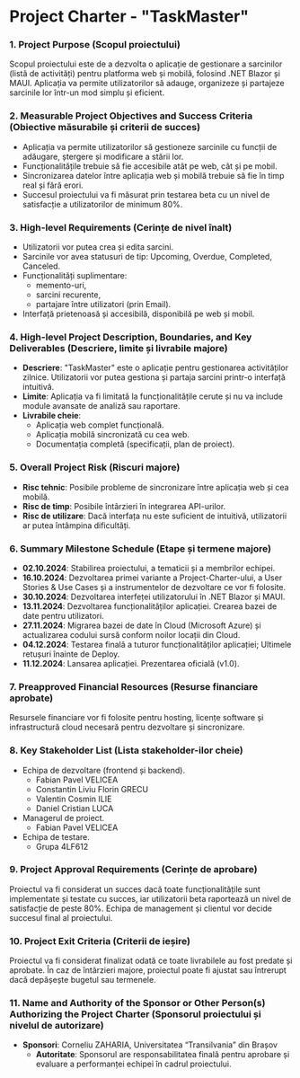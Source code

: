 # Project Charter - "TaskMaster"

### 1. Project Purpose (Scopul proiectului)

Scopul proiectului este de a dezvolta o aplicație de gestionare a sarcinilor (listă de activități) pentru platforma web și mobilă, folosind .NET Blazor și MAUI. Aplicația va permite utilizatorilor să adauge, organizeze și partajeze sarcinile lor într-un mod simplu și eficient.

### 2. Measurable Project Objectives and Success Criteria (Obiective măsurabile și criterii de succes)

- Aplicația va permite utilizatorilor să gestioneze sarcinile cu funcții de adăugare, ștergere și modificare a stării lor.
- Funcționalitățile trebuie să fie accesibile atât pe web, cât și pe mobil.
- Sincronizarea datelor între aplicația web și mobilă trebuie să fie în timp real și fără erori.
- Succesul proiectului va fi măsurat prin testarea beta cu un nivel de satisfacție a utilizatorilor de minimum 80%.

### 3. High-level Requirements (Cerințe de nivel înalt)

- Utilizatorii vor putea crea și edita sarcini.
- Sarcinile vor avea statusuri de tip: Upcoming, Overdue, Completed, Canceled.
- Funcționalități suplimentare:
  - memento-uri,
  - sarcini recurente,
  - partajare între utilizatori (prin Email).
- Interfață prietenoasă și accesibilă, disponibilă pe web și mobil.

### 4. High-level Project Description, Boundaries, and Key Deliverables (Descriere, limite și livrabile majore)

- **Descriere**: "TaskMaster" este o aplicație pentru gestionarea activităților zilnice. Utilizatorii vor putea gestiona și partaja sarcini printr-o interfață intuitivă.
- **Limite**: Aplicația va fi limitată la funcționalitățile cerute și nu va include module avansate de analiză sau raportare.
- **Livrabile cheie**:
  - Aplicația web complet funcțională.
  - Aplicația mobilă sincronizată cu cea web.
  - Documentația completă (specificații, plan de proiect).

### 5. Overall Project Risk (Riscuri majore)

- **Risc tehnic**: Posibile probleme de sincronizare între aplicația web și cea mobilă.
- **Risc de timp**: Posibile întârzieri în integrarea API-urilor.
- **Risc de utilizare**: Dacă interfața nu este suficient de intuitivă, utilizatorii ar putea întâmpina dificultăți.

### 6. Summary Milestone Schedule (Etape și termene majore)

- **02.10.2024**: Stabilirea proiectului, a tematicii și a membrilor echipei.
- **16.10.2024**: Dezvoltarea primei variante a Project-Charter-ului, a User Stories & Use Cases și a instrumentelor de dezvoltare ce vor fi folosite.
- **30.10.2024**: Dezvoltarea interfeței utilizatorului în .NET Blazor și MAUI.
- **13.11.2024**: Dezvoltarea funcționalităților aplicației. Crearea bazei de date pentru utilizatori.
- **27.11.2024**: Migrarea bazei de date în Cloud (Microsoft Azure) și actualizarea codului sursă conform noilor locații din Cloud.
- **04.12.2024**: Testarea finală a tuturor funcționalităților aplicației; Ultimele retușuri înainte de Deploy.
- **11.12.2024**: Lansarea aplicației. Prezentarea oficială (v1.0).

### 7. Preapproved Financial Resources (Resurse financiare aprobate)

Resursele financiare vor fi folosite pentru hosting, licențe software și infrastructură cloud necesară pentru dezvoltare și sincronizare.

### 8. Key Stakeholder List (Lista stakeholder-ilor cheie)

- Echipa de dezvoltare (frontend și backend).
  - Fabian Pavel VELICEA
  - Constantin Liviu Florin GRECU
  - Valentin Cosmin ILIE
  - Daniel Cristian LUCA
- Managerul de proiect.
  - Fabian Pavel VELICEA
- Echipa de testare.
  - Grupa 4LF612

### 9. Project Approval Requirements (Cerințe de aprobare)

Proiectul va fi considerat un succes dacă toate funcționalitățile sunt implementate și testate cu succes, iar utilizatorii beta raportează un nivel de satisfacție de peste 80%. Echipa de management și clientul vor decide succesul final al proiectului.

### 10. Project Exit Criteria (Criterii de ieșire)

Proiectul va fi considerat finalizat odată ce toate livrabilele au fost predate și aprobate. În caz de întârzieri majore, proiectul poate fi ajustat sau întrerupt dacă depășește bugetul sau termenele.

### 11. Name and Authority of the Sponsor or Other Person(s) Authorizing the Project Charter (Sponsorul proiectului și nivelul de autorizare)

- **Sponsori**: Corneliu ZAHARIA, Universitatea “Transilvania” din Brașov
  - **Autoritate**: Sponsorul are responsabilitatea finală pentru aprobare și evaluare a performanței echipei în cadrul proiectului.
